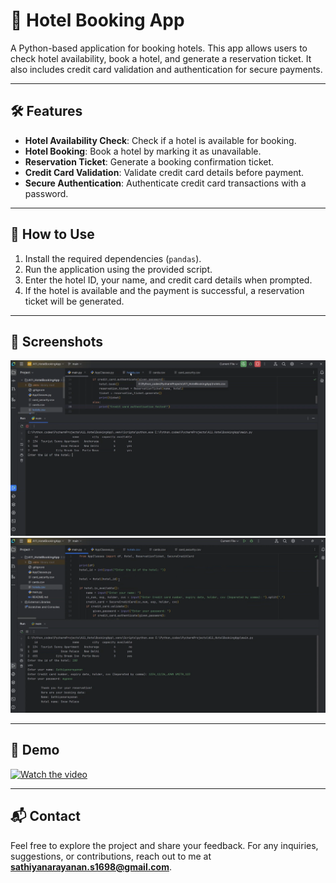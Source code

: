 # 🏨 Hotel Booking App

A Python-based application for booking hotels. This app allows users to check hotel availability, book a hotel, and generate a reservation ticket. It also includes credit card validation and authentication for secure payments.

---

## 🛠️ Features

- **Hotel Availability Check**: Check if a hotel is available for booking.
- **Hotel Booking**: Book a hotel by marking it as unavailable.
- **Reservation Ticket**: Generate a booking confirmation ticket.
- **Credit Card Validation**: Validate credit card details before payment.
- **Secure Authentication**: Authenticate credit card transactions with a password.

---

## 🚦 How to Use

1. Install the required dependencies (`pandas`).
2. Run the application using the provided script.
3. Enter the hotel ID, your name, and credit card details when prompted.
4. If the hotel is available and the payment is successful, a reservation ticket will be generated.

---

## 📸 Screenshots

![display1](images/display1.png)
![display2](images/display2.png)

---

## 🎥 Demo

[![Watch the video](https://img.youtube.com/vi/JOBgYGClkPU/0.jpg)](https://youtu.be/JOBgYGClkPU)

---

## 📬 Contact

Feel free to explore the project and share your feedback. For any inquiries, suggestions, or contributions, reach out to me at **sathiyanarayanan.s1698@gmail.com**.
